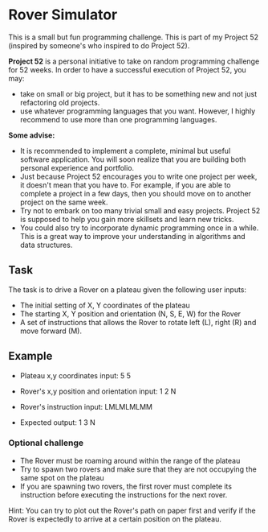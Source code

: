 # Rover Simulator

This is a small but fun programming challenge. This is part of my Project 52 (inspired by someone's who inspired to do Project 52). 

**Project 52** is a personal initiative to take on random programming challenge for 52 weeks. In order to have a successful execution of Project 52, you may:
- take on small or big project, but it has to be something new and not just refactoring old projects.
- use whatever programming languages that you want. However, I highly recommend to use more than one programming languages.

**Some advise:**
- It is recommended to implement a complete, minimal but useful software application. You will soon realize that you are building both personal experience and portfolio.
- Just because Project 52 encourages you to write one project per week, it doesn't mean that you have to. For example, if you are able to complete a project in a few days, then you should move on to another project on the same week.
- Try not to embark on too many trivial small and easy projects. Project 52 is supposed to help you gain more skillsets and learn new tricks.
- You could also try to incorporate dynamic programming once in a while. This is a great way to improve your understanding in algorithms and data structures.


Task
------
The task is to drive a Rover on a plateau given the following user inputs:
- The initial setting of X, Y coordinates of the plateau
- The starting X, Y position and orientation (N, S, E, W) for the Rover
- A set of instructions that allows the Rover to rotate left (L), right (R) and move forward (M).

Example
------
- Plateau x,y coordinates input: 5 5

- Rover's x,y position and orientation input: 1 2 N

- Rover's instruction input: LMLMLMLMM

- Expected output: 1 3 N

### Optional challenge
- The Rover must be roaming around within the range of the plateau
- Try to spawn two rovers and make sure that they are not occupying the same spot on the plateau
- If you are spawning two rovers, the first rover must complete its instruction before executing the instructions for the next rover.


Hint: You can try to plot out the Rover's path on paper first and verify if the Rover is expectedly to arrive at a certain position on the plateau.
